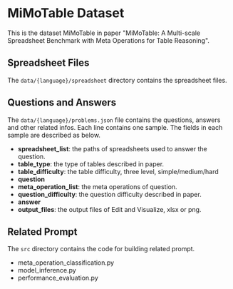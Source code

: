 MiMoTable Dataset
==================
This is the dataset MiMoTable in paper "MiMoTable: A Multi-scale Spreadsheet Benchmark with Meta Operations for Table Reasoning".

Spreadsheet Files
----------------
The `data/{language}/spreadsheet` directory contains the spreadsheet files.

Questions and Answers
----------------
The `data/{language}/problems.json` file contains the questions, answers and other related infos. Each line contains one sample. The fields in each sample are described as below.

- **spreadsheet_list**: the paths of spreadsheets used to answer the question.
- **table_type**: the type of tables described in paper.
- **table_difficulty**: the table difficulty, three level, simple/medium/hard
- **question**
- **meta_operation_list**: the meta operations of question.
- **question_difficulty**: the question difficulty described in paper.
- **answer**
- **output_files**: the output files of Edit and Visualize, xlsx or png.


Related Prompt
---------------
The `src` directory contains the code for building related prompt.

- meta_operation_classification.py
- model_inference.py
- performance_evaluation.py
